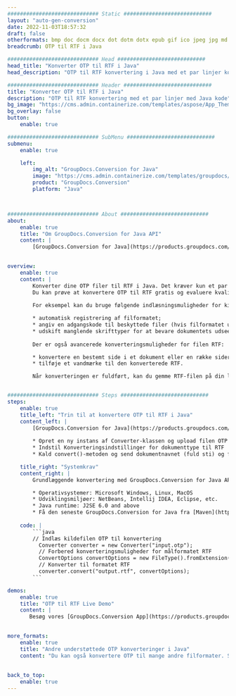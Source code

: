 ```yaml
---
############################# Static ############################
layout: "auto-gen-conversion"
date: 2022-11-03T18:57:32
draft: false
otherformats: bmp doc docm docx dot dotm dotx epub gif ico jpeg jpg md odt ott pdf png psd rtf tex tif tiff txt xps
breadcrumb: OTP til RTF i Java

############################# Head ############################
head_title: "Konverter OTP til RTF i Java"
head_description: "OTP til RTF konvertering i Java med et par linjer kode. Konverter over 160 filformater ved hjælp af GroupDocs dokumentkonverterings-API for Java"

############################# Header ############################
title: "Konverter OTP til RTF i Java"
description: "OTP til RTF konvertering med et par linjer med Java kode"
bg_image: "https://cms.admin.containerize.com/templates/aspose/App_Themes/V3/images/bg/header1.png"
bg_overlay: false
button:
    enable: true

############################# SubMenu ############################
submenu:
    enable: true

    left:
        img_alt: "GroupDocs.Conversion for Java"
        image: "https://cms.admin.containerize.com/templates/groupdocs/images/product-logos/90x90-noborder/groupdocs-conversion-java.png"
        product: "GroupDocs.Conversion"
        platform: "Java"



############################# About ############################
about:
    enable: true
    title: "Om GroupDocs.Conversion for Java API"
    content: |
        [GroupDocs.Conversion for Java](https://products.groupdocs.com/conversion/java/) er en avanceret filformatkonverterings-API til konvertering mellem populære billed- og dokumentformater såsom Microsoft Office, OpenDocument, PDF, HTML, e-mail, CAD. og meget mere med blot et par linjer kode. Den native API registrerer automatisk formaterne af de originale dokumenter og tilbyder mange muligheder for at tilpasse de konverterede dokumenter. Sammen med funktionen til at udtrække information fra et dokument, understøtter den også caching af konverteringsresultaterne til den lokale disk som standard. Enhver form for cachelagring kan dog understøttes ved at implementere de passende grænseflader - Amazon S3, Dropbox, Google Drive, Windows Azure, Reddis eller andre.
    

overview:
    enable: true
    content: |
        Konverter dine OTP filer til RTF i Java. Det kræver kun et par linjer med Java kode på enhver platform efter eget valg, såsom Windows, Linux, macOS.
        Du kan prøve at konvertere OTP til RTF gratis og evaluere kvaliteten af ​​konverteringsresultaterne. Sammen med simple filkonverteringsscripts kan du prøve mere sofistikerede muligheder for at indlæse OTP-kildefilen og gemme RTF-outputtet. 
        
        For eksempel kan du bruge følgende indlæsningsmuligheder for kilden OTP:

        * automatisk registrering af filformatet;
        * angiv en adgangskode til beskyttede filer (hvis filformatet understøtter det);
        * udskift manglende skrifttyper for at bevare dokumentets udseende.
        
        Der er også avancerede konverteringsmuligheder for filen RTF:

        * konvertere en bestemt side i et dokument eller en række sider;
        * tilføje et vandmærke til den konverterede RTF.

        Når konverteringen er fuldført, kan du gemme RTF-filen på din lokale filsti eller på et tredjepartslager såsom FTP, Amazon S3, Google Drive, Dropbox osv. Bemærk venligst - for at konvertere OTP til RTF, behøver du ikke installere yderligere software, såsom MS Office, Open Office, Adobe Acrobat Reader osv.


############################# Steps ############################
steps:
    enable: true
    title_left: "Trin til at konvertere OTP til RTF i Java"
    content_left: |
        [GroupDocs.Conversion for Java](https://products.groupdocs.com/conversion/java/) giver udviklere mulighed for nemt at konvertere OTP fil til RTF med et par linjer kode.
        
        * Opret en ny instans af Converter-klassen og upload filen OTP med den fulde sti
        * Indstil Konverteringsindstillinger for dokumenttype til RTF
        * Kald convert()-metoden og send dokumentnavnet (fuld sti) og formatet (RTF) som en parameter

    title_right: "Systemkrav"
    content_right: |
        Grundlæggende konvertering med GroupDocs.Conversion for Java API kan udføres med blot et par linjer kode. Vores API'er understøttes på alle større platforme og operativsystemer. Før du udfører koden nedenfor, skal du sørge for, at du har følgende forudsætninger installeret på dit system.

        * Operativsystemer: Microsoft Windows, Linux, MacOS
        * Udviklingsmiljøer: NetBeans, Intellij IDEA, Eclipse, etc.
        * Java runtime: J2SE 6.0 and above
        * Få den seneste GroupDocs.Conversion for Java fra [Maven](https://repository.groupdocs.com/webapp/#/artifacts/browse/tree/General/repo/com/groupdocs/groupdocs-conversion)
         
    code: |
        ```java    
        // Indlæs kildefilen OTP til konvertering
          Converter converter = new Converter("input.otp");
          // Forbered konverteringsmuligheder for målformatet RTF
          ConvertOptions convertOptions = new FileType().fromExtension("rtf").getConvertOptions();
          // Konverter til formatet RTF
          converter.convert("output.rtf", convertOptions);
        ```

demos:
    enable: true
    title: "OTP til RTF Live Demo"
    content: |
       Besøg vores [GroupDocs.Conversion App](https://products.groupdocs.app/conversion/family) websted, og prøv OTP til RTF konvertering nu. Den gratis demo har følgende fordele
          

more_formats:
    enable: true
    title: "Andre understøttede OTP konverteringer i Java"
    content: "Du kan også konvertere OTP til mange andre filformater. Se venligst listen nedenfor."
       
       
back_to_top:
    enable: true
---
```

